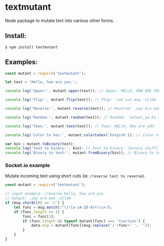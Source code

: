 # textmutant
Node package to mutate text into various other forms.

## Install:
`$ npm install textmutant`

## Examples:

```js
const mutant = require('textmutant');

let text = 'Hello, how are you.';

console.log('Upper:', mutant.upper(text)); // Upper: HELLO, HOW ARE YOU.

console.log('Flip:', mutant.flip(text)); // Flip: ˙noʎ ǝɹɐ ʍoɥ 'ollǝH

console.log('Reverse:', mutant.reverse(text)); // Reverse: .uoy era woh ,olleH

console.log('Random:', mutant.random(text)); // Random: ˙oaleol,yw hu ro .He

console.log('Teen:', mutant.teen(text)); // Teen: HELlo, hOw are yOU.

console.log('Color to hex:', mutant.colortohex('hotpink')); // Color to hex: #ff69b4

var bin = mutant.toBinary(text);
console.log('Text to binary:', bin); // Text to binary: [binary stuff]
console.log('Binary to text:', mutant.fromBinary(bin)); // Binary to text: Hello, how are you.
```

### Socket.io example
Mutate incoming text using short cuts (ie: `/reverse text to reverse`).

```js
const mutant = require('textmutant');

// input example: /reverse Hello, how are you 
// output: .uoy era woh ,olleH
if (msg.charAt(0) == '/') {
    let func = msg.match(/^\/([a-zA-Z0-9]+)\s+/);
    if (func.length >= 1) {
        func = func[1]; 
    	if (func.length && typeof mutant[func] === 'function') { 
        	data.msg = mutant[func](msg.replace('/'+func+' ', ''));
    	}
    }
}
```
